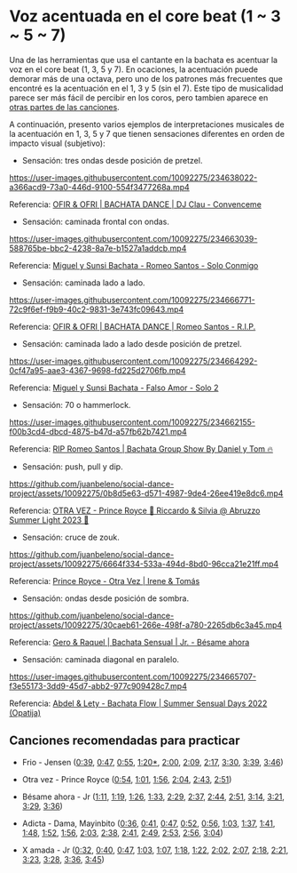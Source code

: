 # Voz acentuada en el core beat (1 ~ 3 ~ 5 ~ 7)

Una de las herramientas que usa el cantante en la bachata es acentuar la voz en el core beat (1, 3, 5 y 7). En ocaciones, la acentuación puede demorar más de una octava, pero uno de los patrones más frecuentes que encontré es la acentuación en el 1, 3 y 5 (sin el 7). Este tipo de musicalidad parece ser más fácil de percibir en los coros, pero tambien aparece en [otras partes de las canciones](https://youtu.be/Uzt3PBzObl4?t=23).

A continuación, presento varios ejemplos de interpretaciones musicales de la acentuación en 1, 3, 5 y 7 que tienen sensaciones diferentes en orden de impacto visual (subjetivo):

- Sensación: tres ondas desde posición de pretzel.

https://user-images.githubusercontent.com/10092275/234638022-a366acd9-73a0-446d-9100-554f3477268a.mp4

Referencia: [OFIR & OFRI | BACHATA DANCE | DJ Clau - Convenceme](https://youtu.be/0KCEpelo-zs?t=62)


- Sensación: caminada frontal con ondas.

https://user-images.githubusercontent.com/10092275/234663039-588765be-bbc2-4238-8a7e-b1527a1addcb.mp4

Referencia: [Miguel y Sunsi Bachata - Romeo Santos - Solo Conmigo](https://youtu.be/VuZSTF5jbIk?t=38)


- Sensación: caminada lado a lado.

https://user-images.githubusercontent.com/10092275/234666771-72c9f6ef-f9b9-40c2-9831-3e743fc09643.mp4

Referencia: [OFIR & OFRI | BACHATA DANCE | Romeo Santos - R.I.P.](https://youtu.be/cNqZMvT0ErE?t=100)


- Sensación: caminada lado a lado desde posición de pretzel.

https://user-images.githubusercontent.com/10092275/234664292-0cf47a95-aae3-4367-9698-fd225d2706fb.mp4

Referencia: [Miguel y Sunsi Bachata - Falso Amor - Solo 2](https://youtu.be/trwfDyna_Ik?t=163)


- Sensación: 70 o hammerlock.

https://user-images.githubusercontent.com/10092275/234662155-f00b3cd4-dbcd-4875-b47d-a57fb62b7421.mp4

Referencia: [RIP Romeo Santos | Bachata Group Show By Daniel y Tom 🔥](https://youtu.be/NpbH5VpIpuw?t=118)


- Sensación: push, pull y dip.

https://github.com/juanbeleno/social-dance-project/assets/10092275/0b8d5e63-d571-4987-9de4-26ee419e8dc6.mp4

Referencia: [OTRA VEZ - Prince Royce 🔱 Riccardo & Silvia @ Abruzzo Summer Light 2023 🔱](https://youtu.be/8GQVYo90_kA?t=53)


- Sensación: cruce de zouk.

https://github.com/juanbeleno/social-dance-project/assets/10092275/6664f334-533a-494d-8bd0-96cca21e21ff.mp4

Referencia: [Prince Royce - Otra Vez | Irene & Tomás](https://www.youtube.com/shorts/7aM1EOEQVOM)


- Sensación: ondas desde posición de sombra.

https://github.com/juanbeleno/social-dance-project/assets/10092275/30caeb61-266e-498f-a780-2265db6c3a45.mp4

Referencia: [Gero & Raquel | Bachata Sensual | Jr. - Bésame ahora](https://youtu.be/uHlpnRcgtAo?t=192)


- Sensación: caminada diagonal en paralelo.

https://user-images.githubusercontent.com/10092275/234665707-f3e55173-3dd9-45d7-abb2-977c909428c7.mp4

Referencia: [Abdel & Lety - Bachata Flow | Summer Sensual Days 2022 (Opatija)](https://youtu.be/hoXS0HM8sL8?t=98)


## Canciones recomendadas para practicar

- Frio - Jensen ([0:39](https://youtu.be/8NhQZLW-4C0?t=39), [0:47](https://youtu.be/8NhQZLW-4C0?t=47), [0:55](https://youtu.be/8NhQZLW-4C0?t=55), [1:20*](https://youtu.be/8NhQZLW-4C0?t=80), [2:00](https://youtu.be/8NhQZLW-4C0?t=120), [2:09](https://youtu.be/8NhQZLW-4C0?t=129), [2:17](https://youtu.be/8NhQZLW-4C0?t=137), [3:30](https://youtu.be/8NhQZLW-4C0?t=210), [3:39](https://youtu.be/8NhQZLW-4C0?t=219), [3:46](https://youtu.be/8NhQZLW-4C0?t=226))

- Otra vez - Prince Royce ([0:54](https://youtu.be/6RENya8IoT4?t=54), [1:01](https://youtu.be/6RENya8IoT4?t=61), [1:56](https://youtu.be/6RENya8IoT4?t=116), [2:04](https://youtu.be/6RENya8IoT4?t=124), [2:43](https://youtu.be/6RENya8IoT4?t=163), [2:51](https://youtu.be/6RENya8IoT4?t=171))

- Bésame ahora - Jr ([1:11](https://youtu.be/xr1MXo5lvxw?t=71), [1:19](https://youtu.be/xr1MXo5lvxw?t=79), [1:26](https://youtu.be/xr1MXo5lvxw?t=86), [1:33](https://youtu.be/xr1MXo5lvxw?t=93), [2:29](https://youtu.be/xr1MXo5lvxw?t=149), [2:37](https://youtu.be/xr1MXo5lvxw?t=157), [2:44](https://youtu.be/xr1MXo5lvxw?t=164), [2:51](https://youtu.be/xr1MXo5lvxw?t=171), [3:14](https://youtu.be/xr1MXo5lvxw?t=194), [3:21](https://youtu.be/xr1MXo5lvxw?t=201), [3:29](https://youtu.be/xr1MXo5lvxw?t=209), [3:36](https://youtu.be/xr1MXo5lvxw?t=216))

- Adicta - Dama, Mayinbito ([0:36](https://youtu.be/qvljMACH_PA?t=36), [0:41](https://youtu.be/qvljMACH_PA?t=41), [0:47](https://youtu.be/qvljMACH_PA?t=47), [0:52](https://youtu.be/qvljMACH_PA?t=52), [0:56](https://youtu.be/qvljMACH_PA?t=56), [1:03](https://youtu.be/qvljMACH_PA?t=63), [1:37](https://youtu.be/qvljMACH_PA?t=97), [1:41](https://youtu.be/qvljMACH_PA?t=101), [1:48](https://youtu.be/qvljMACH_PA?t=108), [1:52](https://youtu.be/qvljMACH_PA?t=112), [1:56](https://youtu.be/qvljMACH_PA?t=116), [2:03](https://youtu.be/qvljMACH_PA?t=123), [2:38](https://youtu.be/qvljMACH_PA?t=158), [2:41](https://youtu.be/qvljMACH_PA?t=161), [2:49](https://youtu.be/qvljMACH_PA?t=169), [2:53](https://youtu.be/qvljMACH_PA?t=173), [2:56](https://youtu.be/qvljMACH_PA?t=176), [3:04](https://youtu.be/qvljMACH_PA?t=184))

- X amada - Jr ([0:32](https://youtu.be/MkPqcY_C8mU?t=32), [0:40](https://youtu.be/MkPqcY_C8mU?t=40), [0:47](https://youtu.be/MkPqcY_C8mU?t=47), [1:03](https://youtu.be/MkPqcY_C8mU?t=48), [1:07](https://youtu.be/MkPqcY_C8mU?t=67), [1:18](https://youtu.be/MkPqcY_C8mU?t=78), [1:22](https://youtu.be/MkPqcY_C8mU?t=82), [2:02](https://youtu.be/MkPqcY_C8mU?t=82), [2:07](https://youtu.be/MkPqcY_C8mU?t=82), [2:18](https://youtu.be/MkPqcY_C8mU?t=138), [2:21](https://youtu.be/MkPqcY_C8mU?t=141), [3:23](https://youtu.be/MkPqcY_C8mU?t=203), [3:28](https://youtu.be/MkPqcY_C8mU?t=208), [3:36](https://youtu.be/MkPqcY_C8mU?t=216), [3:45](https://youtu.be/MkPqcY_C8mU?t=225))
